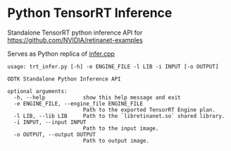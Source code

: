 # Python TensorRT Inference
Standalone TensorRT python inference API for https://github.com/NVIDIA/retinanet-examples

Serves as Python replica of [infer.cpp](https://github.com/NVIDIA/retinanet-examples/blob/master/extras/cppapi/infer.cpp)

```
usage: trt_infer.py [-h] -e ENGINE_FILE -l LIB -i INPUT [-o OUTPUT]

ODTK Standalone Python Inference API

optional arguments:
  -h, --help            show this help message and exit
  -e ENGINE_FILE, --engine_file ENGINE_FILE
                        Path to the exported TensorRT Engine plan.
  -l LIB, --lib LIB     Path to the `libretinanet.so` shared library.
  -i INPUT, --input INPUT
                        Path to the input image.
  -o OUTPUT, --output OUTPUT
                        Path to output image.
```
